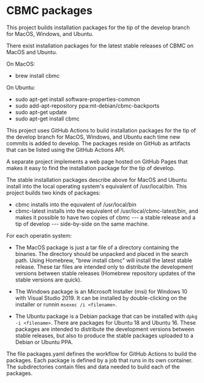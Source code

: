# CBMC packages

This project builds installation packages for the tip of the develop
branch for MacOS, Windows, and Ubuntu.

There exist installation packages for the latest stable releases of
CBMC on MacOS and Ubuntu.

On MacOS:
* brew install cbmc

On Ubuntu:
* sudo apt-get install software-properties-common
* sudo add-apt-repository ppa:mt-debian/cbmc-backports
* sudo apt-get update
* sudo apt-get install cbmc

This project uses GitHub Actions to build installation packages for
the tip of the develop branch for MacOS, Windows, and Ubuntu each time
new commits is added to develop.  The packages reside on GitHub as
artifacts that can be listed using the GitHub Actions API.

A separate project implements a web page hosted on GitHub Pages that makes
it easy to find the installation package for the tip of develop.

The stable installation packages describe above for MacOS and Ubuntu
install into the local operating system's equivalent of
/usr/local/bin.
This project builds two kinds of packages:
* cbmc installs into the equvalent of /usr/local/bin
* cbmc-latest installs into the equivalent of /usr/local/cbmc-latest/bin,
  and makes it possible to have two copies of cbmc --- a stable release
  and a tip of develop --- side-by-side on the same machine.

For each operatin system:
* The MacOS package is just a tar file of a directory containing the
  binaries. The directory should be unpacked and placed in the search
  path. Using Homebrew, "brew install cbmc" will install the latest
  stable release.  These tar files are intended only to distribute the
  development versions between stable releases (Homebrew repository
  updates of the stable versions are quick).

* The Windows package is an Microsoft Installer (msi) for Windows 10
  with Visual Studio 2019.  It can be installed by double-clicking on the
  installer or runnin `msexec /i <filename>`.

* The Ubuntu package is a Debian package that can be installed with
  `dpkg -i <filename>`. There are packages for Ubuntu 18 and Ubuntu 16.
  These packages are intended to distribute the development versions
  between stable releases, but also to produce the stable packages uploaded
  to a Debian or Ubuntu PPA.

The file packages.yaml defines the workflow for GitHub Actions to build the
packages. Each package is defined by a job that runs in its own
container. The subdirectories contain files and data needed to build
each of the packages.
